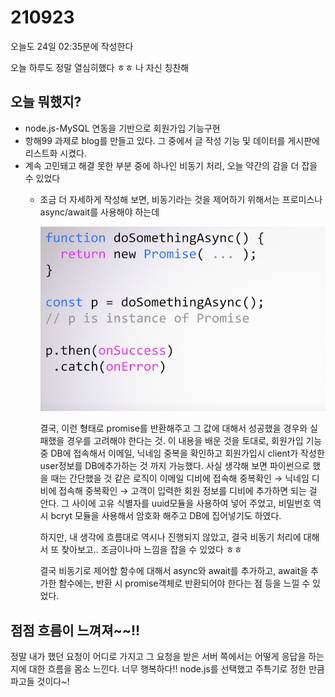 # 210923

오늘도 24일 02:35분에 작성한다

오늘 하루도 정말 열심히했다 ㅎㅎ 나 자신 칭찬해

## 오늘 뭐했지?

- node.js-MySQL 연동을 기반으로 회원가입 기능구현
- 항해99 과제로 blog를 만들고 있다. 그 중에서 글 작성 기능 및 데이터를 게시판에 리스트화 시켰다.
- 계속 고민돼고 해결 못한 부분 중에 하나인 비동기 처리, 오늘 약간의 감을 더 잡을 수 있었다
    - 조금 더 자세하게 작성해 보면, 비동기라는 것을 제어하기 위해서는 프로미스나 async/await를 사용해야 하는데

        ![Screen Shot 2021-09-23 at 11.39.19 PM.png](210923%20a07c55ef5a5d4b1a83b6a60a9c2b7a0a/Screen_Shot_2021-09-23_at_11.39.19_PM.png)

        결국, 이런 형태로 promise를 반환해주고 그 값에 대해서 성공했을 경우와 실패했을 경우를 고려해야 한다는 것. 이 내용을 배운 것을 토대로, 회원가입 기능 중 DB에 접속해서 이메일, 닉네임 중복을 확인하고 회원가입시 client가 작성한 user정보를 DB에추가하는 것 까지 가능했다. 사실 생각해 보면 파이썬으로 했을 때는 간단했을 것 같은 로직이  이메일 디비에 접속해 중복확인 → 닉네임 디비에 접속해 중복확인 → 고객이 입력한 회원 정보를 디비에 추가하면 되는 걸 안다. 그 사이에 고유 식별자를 uuid모듈을 사용하여 넣어 주었고, 비밀번호 역시 bcryt 모듈을 사용해서 암호화 해주고 DB에 집어넣기도 하였다. 

        하지만, 내 생각에 흐름대로 역시나 진행되지 않았고, 결국 비동기 처리에 대해서 또 찾아보고.. 조금이나마 느낌을 잡을 수 있었다 ㅎㅎ 

        결국 비동기로 제어할 함수에 대해서 async와 await를 추가하고, await을 추가한 함수에는, 반환 시 promise객체로 반환되어야 한다는 점 등을 느낄 수 있었다. 

## 점점 흐름이 느껴져~~!!

정말 내가 했던 요청이 어디로 가지고 그 요청을 받은 서버 쪽에서는 어떻게 응답을 하는지에 대한 흐름을 몸소 느낀다. 너무 행복하다!! node.js를 선택했고 주특기로 정한 만큼 파고들 것이다~!